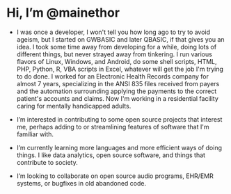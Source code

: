 # Hi, I’m @mainethor
- I was once a developer, I won't tell you how long ago to try to avoid ageism, but I started on GWBASIC and later QBASIC, if that gives you an idea. I took some time away from developing for a while, doing lots of different things, but never strayed away from tinkering. I run various flavors of Linux, Windows, and Android, do some shell scripts, HTML, PHP, Python, R, VBA scripts in Excel, whatever will get the job I'm trying to do done. I worked for an Electronic Health Records company for almost 7 years, specializing in the ANSI 835 files received from payers and the automation surrounding applying the payments to the correct patient's accounts and claims. Now I'm working in a residential facility caring for mentally handicapped adults. 

-  I’m interested in contributing to some open source projects that interest me, perhaps adding to or streamlining features of software that I'm familiar with.
-  I’m currently learning more languages and more efficient ways of doing things. I like data analytics, open source software, and things that contribute to society.
-  I’m looking to collaborate on open source audio programs, EHR/EMR systems, or bugfixes in old abandoned code.
